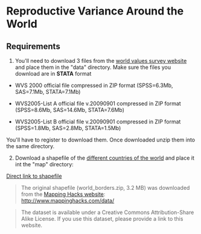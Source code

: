 Reproductive Variance Around the World
=======================================

Requirements
---------------

1. You'll need to download 3 files from the [world values survey website](http://www.wvsevsdb.com/wvs/WVSData.jsp?Idioma=I) and place them in the "data" directory. Make sure the files you download are in __STATA__ format

  * WVS 2000 official file compressed in ZIP format (SPSS=6.3Mb, SAS=7.1Mb, STATA=7.1Mb)
  
  * WVS2005-List A official file v.20090901 compressed in ZIP format (SPSS=8.6Mb, SAS=14.6Mb, STATA=7.6Mb)
  
  * WVS2005-List B official file v.20090901 compressed in ZIP format (SPSS=1.8Mb, SAS=2.8Mb, STATA=1.5Mb)

  You'll have to register to download them. Once downloaded unzip them into the same directory.

2. Download a shapefile of the [different countries of the world](http://thematicmapping.org/downloads/world_borders.php) and place it int the "map" directory: 

  [Direct link to shapefile](http://thematicmapping.org/downloads/TM_WORLD_BORDERS_SIMPL-0.3.zip)

  >The original shapefile (world_borders.zip, 3.2 MB) was downloaded from the [Mapping Hacks website](http://www.mappinghacks.com/data/): http://www.mappinghacks.com/data/

  >The dataset is available under a Creative Commons Attribution-Share Alike License. If you use this dataset, please provide a link to this website.



